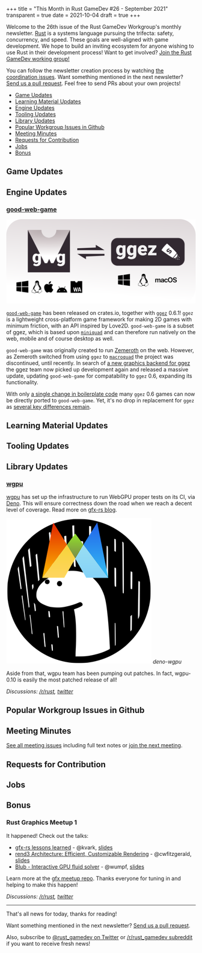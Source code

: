 +++
title = "This Month in Rust GameDev #26 - September 2021"
transparent = true
date = 2021-10-04
draft = true
+++

<!-- no toc -->

<!-- Check the post with markdownlint-->

Welcome to the 26th issue of the Rust GameDev Workgroup's
monthly newsletter.
[Rust] is a systems language pursuing the trifecta:
safety, concurrency, and speed.
These goals are well-aligned with game development.
We hope to build an inviting ecosystem for anyone wishing
to use Rust in their development process!
Want to get involved? [Join the Rust GameDev working group!][join]

You can follow the newsletter creation process
by watching [the coordination issues][coordination].
Want something mentioned in the next newsletter?
[Send us a pull request][pr].
Feel free to send PRs about your own projects!

[Rust]: https://rust-lang.org
[join]: https://github.com/rust-gamedev/wg#join-the-fun
[pr]: https://github.com/rust-gamedev/rust-gamedev.github.io
[coordination]: https://github.com/rust-gamedev/rust-gamedev.github.io/issues?q=label%3Acoordination

[Rust]: https://rust-lang.org
[join]: https://github.com/rust-gamedev/wg#join-the-fun

- [Game Updates](#game-updates)
- [Learning Material Updates](#learning-material-updates)
- [Engine Updates](#engine-updates)
- [Tooling Updates](#tooling-updates)
- [Library Updates](#library-updates)
- [Popular Workgroup Issues in Github](#popular-workgroup-issues-in-github)
- [Meeting Minutes](#meeting-minutes)
- [Requests for Contribution](#requests-for-contribution)
- [Jobs](#jobs)
- [Bonus](#bonus)

<!--
Ideal section structure is:

```
### [Title]

![image/GIF description](image link)
_image caption_

A paragraph or two with a summary and [useful links].

_Discussions:
[/r/rust](https://reddit.com/r/rust/todo),
[twitter](https://twitter.com/todo/status/123456)_

[Title]: https://first.link
[useful links]: https://other.link
```

If needed, a section can be split into subsections with a "------" delimiter.
-->

## Game Updates

## Engine Updates

### [good-web-game]

![supported platforms](supported_platforms.svg)

[`good-web-game`] has been released on crates.io, together with [`ggez`] 0.6.1!
`ggez` is a lightweight cross-platform game framework for making 2D games
with minimum friction, with an API inspired by Love2D. `good-web-game` is a
subset of ggez, which is based upon [`miniquad`] and can therefore run natively
on the web, mobile and of course desktop as well.

`good-web-game` was originally created to run [Zemeroth] on the web. However,
as Zemeroth switched from using `ggez` to [`macroquad`] the project was
discontinued, until recently. In search of [a new graphics backend for ggez]
the ggez team now picked up development again and released a massive update,
updating `good-web-game` for compatability to `ggez` 0.6, expanding its
functionality.

With only [a single change in boilerplate code] many `ggez` 0.6 games can now be
directly ported to `good-web-game`. Yet, it's no drop in replacement for `ggez`
as [several key differences remain].

[good-web-game]: https://github.com/ggez/good-web-game
[`good-web-game`]: https://github.com/ggez/good-web-game
[`ggez`]: https://github.com/ggez/ggez
[`miniquad`]: https://github.com/not-fl3/miniquad
[Zemeroth]: https://ozkriff.itch.io/zemeroth
[`macroquad`]: https://github.com/not-fl3/macroquad/
[a new graphics backend for ggez]: https://github.com/ggez/ggez/issues/962
[a single change in boilerplate code]: https://github.com/PSteinhaus/PSteinhaus.github.io/blob/main/ggez/web-examples/README.md#ggez-animation-example
[several key differences remain]: https://github.com/ggez/good-web-game#differences

## Learning Material Updates

## Tooling Updates

## Library Updates

### [wgpu]

[wgpu] has set up the infrastructure to run WebGPU proper tests on its CI,
via [Deno]. This will ensure correctness down the road when we reach a
decent level of coverage. Read more on [gfx-rs blog].

![Deno with wgpu crown](deno-wgpu.png)
_deno-wgpu_

Aside from that, wgpu team has been pumping out patches. In fact, wgpu-0.10 is
easily the most patched release of all!

_Discussions:
[/r/rust](https://www.reddit.com/r/rust/comments/ppgb2l/wgpu_alliance_with_deno/),
[twitter](https://mobile.twitter.com/deno_land/status/1438573126670028801)_

[wgpu]: https://github.com/gfx-rs/wgpu
[Deno]: https://github.com/denoland/deno
[gfx-rs blog]: https://gfx-rs.github.io/2021/09/16/deno-webgpu.html

## Popular Workgroup Issues in Github

<!-- Up to 10 links to interesting issues -->

## Meeting Minutes

<!-- Up to 10 most important notes + a link to the full details -->

[See all meeting issues][label_meeting] including full text notes
or [join the next meeting][join].

[label_meeting]: https://github.com/rust-gamedev/wg/issues?q=label%3Ameeting

## Requests for Contribution

<!-- Links to "good first issue"-labels or direct links to specific tasks -->

## Jobs

<!-- An optional section for new jobs related to Rust gamedev -->

## Bonus

### Rust Graphics Meetup 1

It happened! Check out the talks:

- [gfx-rs lessons learned][rgm1-video] - @kvark, [slides][rgm1-slides]
- [rend3 Architecture: Efficient, Customizable Rendering][rgm2-video] -
@cwfitzgerald, [slides][rgm2-slides]
- [Blub - Interactive GPU fluid solver][rgm3-video] - @wumpf, [slides][rgm3-slides]

Learn more at the [gfx meetup repo].
Thanks everyone for tuning in and helping to make this happen!

_Discussions:
[/r/rust](https://www.reddit.com/r/rust/comments/q08byh/videos_from_rust_graphics_meetup_1),
[twitter](https://twitter.com/rust_gamedev/status/1444326130035666953)_

[rgm1-video]: https://www.youtube.com/watch?v=m0JgF5Wb-dA
[rgm1-slides]: https://github.com/gfx-rs/meetup/blob/main/Meeting01/GfxLessonsLearned.pdf
[rgm2-video]: https://www.youtube.com/watch?v=F0wGz5UJTrY
[rgm2-slides]: https://github.com/gfx-rs/meetup/blob/main/Meeting01/rend3s_Architecture_-_Efficient_Customizable_Rendering.pdf
[rgm3-video]: https://www.youtube.com/watch?v=Yzr9va5UtiE
[rgm3-slides]: https://github.com/gfx-rs/meetup/blob/main/Meeting01/Blub_-_Quick_tour_through_a_GPU_fluid_solver.pdf
[gfx meetup repo]: https://github.com/gfx-rs/meetup#meetup-1-october-2nd-2021--1600-gmt

<!-- Bonus section to make the newsletter more interesting
and highlight events from the past. -->

<!-- TODO: browse previous newsletter coord-issues and select some cool section
that wasn't written. -->

------

That's all news for today, thanks for reading!

Want something mentioned in the next newsletter?
[Send us a pull request][pr].

Also, subscribe to [@rust_gamedev on Twitter][@rust_gamedev]
or [/r/rust_gamedev subreddit][/r/rust_gamedev] if you want to receive fresh news!

<!--
TODO: Add real links and un-comment once this post is published
**Discuss this post on**:
[/r/rust_gamedev](TODO),
[Twitter](TODO),
[Discord](https://discord.gg/yNtPTb2).
-->

[/r/rust_gamedev]: https://reddit.com/r/rust_gamedev
[@rust_gamedev]: https://twitter.com/rust_gamedev
[pr]: https://github.com/rust-gamedev/rust-gamedev.github.io
